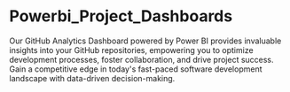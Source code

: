# Powerbi_Project_Dashboards
Our GitHub Analytics Dashboard powered by Power BI provides invaluable insights into your GitHub repositories, empowering you to optimize development processes, foster collaboration, and drive project success. Gain a competitive edge in today's fast-paced software development landscape with data-driven decision-making.

